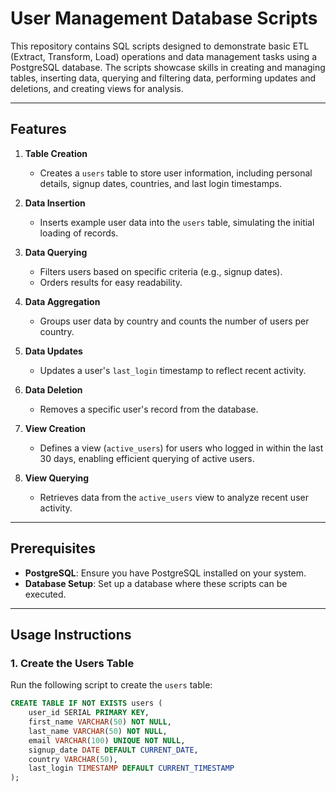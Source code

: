 # User Management Database Scripts

This repository contains SQL scripts designed to demonstrate basic ETL (Extract, Transform, Load) operations and data management tasks using a PostgreSQL database. The scripts showcase skills in creating and managing tables, inserting data, querying and filtering data, performing updates and deletions, and creating views for analysis.

---

## Features

1. **Table Creation**  
   - Creates a `users` table to store user information, including personal details, signup dates, countries, and last login timestamps.

2. **Data Insertion**  
   - Inserts example user data into the `users` table, simulating the initial loading of records.

3. **Data Querying**  
   - Filters users based on specific criteria (e.g., signup dates).
   - Orders results for easy readability.

4. **Data Aggregation**  
   - Groups user data by country and counts the number of users per country.

5. **Data Updates**  
   - Updates a user's `last_login` timestamp to reflect recent activity.

6. **Data Deletion**  
   - Removes a specific user's record from the database.

7. **View Creation**  
   - Defines a view (`active_users`) for users who logged in within the last 30 days, enabling efficient querying of active users.

8. **View Querying**  
   - Retrieves data from the `active_users` view to analyze recent user activity.

---

## Prerequisites

- **PostgreSQL**: Ensure you have PostgreSQL installed on your system.
- **Database Setup**: Set up a database where these scripts can be executed.

---

## Usage Instructions

### 1. Create the Users Table
Run the following script to create the `users` table:

```sql
CREATE TABLE IF NOT EXISTS users (
    user_id SERIAL PRIMARY KEY,
    first_name VARCHAR(50) NOT NULL,
    last_name VARCHAR(50) NOT NULL,
    email VARCHAR(100) UNIQUE NOT NULL,
    signup_date DATE DEFAULT CURRENT_DATE,
    country VARCHAR(50),
    last_login TIMESTAMP DEFAULT CURRENT_TIMESTAMP
);
